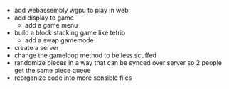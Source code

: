 - add webassembly wgpu to play in web
- add display to game
    - add a game menu
- build a block stacking game like tetrio
    - add a swap gamemode
- create a server
- change the gameloop method to be less scuffed
- randomize pieces in a way that can be synced over server so 2 people get the same piece queue
- reorganize code into more sensible files
